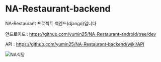 # NA-Restaurant-backend
 NA-Restaurant 프로젝트 백엔드(django)입니다

안드로이드 : https://github.com/yumin25/NA-Restaurant-android/tree/dev

API : https://github.com/yumin25/NA-Restaurant-backend/wiki/API

![NA식당](https://user-images.githubusercontent.com/49578987/98121815-24e7f680-1ef3-11eb-99e0-9442cad2e0ec.png)

